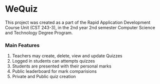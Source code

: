 # WeQuiz

<p>This project was created as a part of the Rapid Application Development Course Unit (CST 243-3), in the 2nd year 2nd semester Computer Science and Technology Degree Program. </p>

<h3>Main Features</h3>
<ol>
  <li>Teachers may create, delete, view and update Quizzes</li>
  <li>Logged in students can attempts quizzes</li>
  <li>Students are presented with their personal marks</li>
  <li>Public leaderboard for mark comparisions</li>
  <li>Private and Public quiz creation</li>
</ol>
